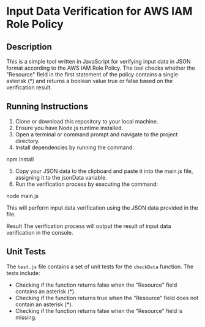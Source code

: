 # Input Data Verification for AWS IAM Role Policy

## Description
This is a simple tool written in JavaScript for verifying input data in JSON format according to the AWS IAM Role Policy. The tool checks whether the "Resource" field in the first statement of the policy contains a single asterisk (*) and returns a boolean value true or false based on the verification result.

## Running Instructions
1. Clone or download this repository to your local machine.
2. Ensure you have Node.js runtime installed.
3. Open a terminal or command prompt and navigate to the project directory.
4. Install dependencies by running the command:

npm install

5. Copy your JSON data to the clipboard and paste it into the main.js file, assigning it to the jsonData variable.
6. Run the verification process by executing the command:

node main.js

This will perform input data verification using the JSON data provided in the file.

Result
The verification process will output the result of input data verification in the console.

## Unit Tests
The `test.js` file contains a set of unit tests for the `checkData` function. The tests include:

- Checking if the function returns false when the "Resource" field contains an asterisk (*).
- Checking if the function returns true when the "Resource" field does not contain an asterisk (*).
- Checking if the function returns false when the "Resource" field is missing.